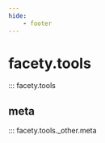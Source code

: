 ```yaml
---
hide:
    - footer
---
```



# facety.tools

::: facety.tools


## meta

::: facety.tools._other.meta
